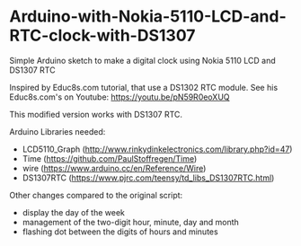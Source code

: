 # Arduino-with-Nokia-5110-LCD-and-RTC-clock-with-DS1307
Simple Arduino sketch to make  a digital clock using Nokia 5110 LCD and DS1307 RTC

Inspired by Educ8s.com tutorial, that use a DS1302 RTC module. 
See his Educ8s.com's on Youtube: https://youtu.be/pN59R0eoXUQ

This modified version works with DS1307 RTC.

Arduino Libraries needed:
 - LCD5110_Graph (http://www.rinkydinkelectronics.com/library.php?id=47)
 - Time (https://github.com/PaulStoffregen/Time)
 - wire (https://www.arduino.cc/en/Reference/Wire)
 - DS1307RTC (https://www.pjrc.com/teensy/td_libs_DS1307RTC.html)

Other changes compared to the original script:
- display the day of the week
- management of the two-digit hour, minute, day and month
- flashing dot between the digits of hours and minutes

